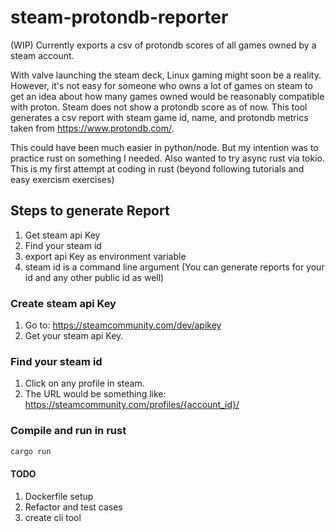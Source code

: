 # steam-protondb-reporter
(WIP) Currently exports a csv of protondb scores of all games owned by a steam account.

With valve launching the steam deck, Linux gaming might soon be a reality. However, it's not easy for someone who owns a lot of games on steam to get an idea about how many games owned would be reasonably compatible with proton. Steam does not show a protondb score as of now.
This tool generates a csv report with steam game id, name, and protondb metrics taken from https://www.protondb.com/.

This could have been much easier in python/node. But my intention was to practice rust on something I needed. Also wanted to try async rust via tokio. This is my first attempt at coding in rust (beyond following tutorials and easy exercism exercises)
## Steps to generate Report

1. Get steam api Key
2. Find your steam id
3. export api Key as environment variable
4. steam id is a command line argument (You can generate reports for your id and any other public id as well)
### Create steam api Key
1. Go to: https://steamcommunity.com/dev/apikey
2. Get your steam api Key.

### Find your steam id
1. Click on any profile in steam.
2. The URL would be something like: https://steamcommunity.com/profiles/{account_id}/

### Compile and run in rust

```bash
cargo run
```

#### TODO
1. Dockerfile setup
3. Refactor and test cases
5. create cli tool
